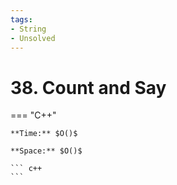 ```yaml
---
tags:
- String
- Unsolved
---
```



# 38. Count and Say

=== "C++"

    **Time:** $O()$

    **Space:** $O()$

    ``` c++
    ```